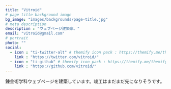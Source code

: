 ```yaml
---
title: "Vitroid"
# page title background image
bg_image: "images/backgrounds/page-title.jpg"
# meta description
description : "ウェブページ建築家。"
email: "vitroid@gmail.com"
# portrait
photo: ""
social:
  - icon : "ti-twitter-alt" # themify icon pack : https://themify.me/themify-icons
    link : "https://twitter.com/vitroid/"
  - icon : "ti-github" # themify icon pack : https://themify.me/themify-icons
    link : "https://github.com/vitroid/"
---
```


錬金術学科ウェブページを建築しています。竣工はまだまだ先になりそうです。
